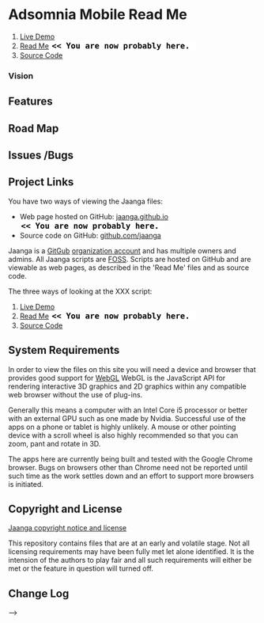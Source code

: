 Adsomnia Mobile Read Me
===


1. [Live Demo]( http://adsomnia/mobile/latest )  
2. [Read Me]( http://adsomnia.github.io/ "view the files as apps." ) <input value="<< You are now probably here." size=28 style="font:bold 12pt monospace;border-width:0;" >   
3. [Source Code]( https://github.com/adsomnia/adsomnia.github.io/tree/master/mobile "View the files as source code." ) <scan style=display:none ><< You are now probably here.</scan>  


<!--
### Live Demo

<iframe src="http://jaanga.github.io/index.html" width=100% height=500px class='overview' >
There is an `iframe` here. It is not visible when viewed on github.com/fgx. To view, please go to fgx.github.io. See 'Project Links' just below.
</iframe>
_xxx xxx_


## Concept

### Mission  
<!-- a statement of a rationale, applicable now as well as in the future -->

### Vision  
<!--  a descriptive picture of a desired future state -->


## Features
<!-- and benefits -->


## Road Map


## Issues /Bugs


## Project Links

You have two ways of viewing the Jaanga files:

* Web page hosted on GitHub: [jaanga.github.io]( http://jaanga.github.io/ "view the files as apps." ) <input value="<< You are now probably here." size=28 style="font:bold 12pt monospace;border-width:0;" >  
* Source code on GitHub: [github.com/jaanga]( https://github.com/jaanga/ "View the files as source code." ) <scan style=display:none ><< You are now probably here.</scan>


Jaanga is a [GitGub]( http://github.com) [organization account]( https://help.github.com/articles/what-s-the-difference-between-user-and-organization-accounts ) and has multiple owners and admins. 
All Jaanga scripts are [FOSS]( https://en.wikipedia.org/wiki/Free_and_open-source_software ).
Scripts are hosted on GitHub and are viewable as web pages, as described in the 'Read Me' files and as source code.

The three ways of looking at the XXX script:

1. [Live Demo]( http://xxx.github.io/ )  
2. [Read Me]( http://xxx.github.io/ "view the files as apps." ) <input value="<< You are now probably here." size=28 style="font:bold 12pt monospace;border-width:0;" >   
3. [Source Code]( https://github.com/xxx/xxx.github.io/ "View the files as source code." ) <scan style=display:none ><< You are now probably here.</scan>  

## System Requirements

In order to view the files on this site you will need a device and browser that provides good support for [WebGL](http://get.webgl.org/)
WebGL is the JavaScript API for rendering interactive 3D graphics and 2D graphics within any compatible web browser without the use of plug-ins. 

Generally this means a computer with an Intel Core i5 processor or better with an external GPU such as one made by Nvidia. 
Successful use of the apps on a phone or tablet is highly unlikely. 
A mouse or other pointing device with a scroll wheel is also highly recommended so that you can zoom, pant and rotate in 3D.
 
The apps here are currently being built and tested with the Google Chrome browser. 
Bugs on browsers other than Chrome need not be reported until such time as the work settles down and an effort to support more browsers is initiated.


## Copyright and License

[Jaanga copyright notice and license]( https://github.com/jaanga/jaanga.github.io/blob/master/jaanga-copyright-and-mit-license.md )

This repository contains files that are  at an early and volatile stage. Not all licensing requirements may have been fully met let alone identified. It is the intension of the authors to play fair and all such requirements will either be met or the feature in question will turned off.


## Change Log


-->

